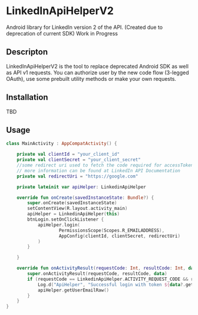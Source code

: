 # LinkedInApiHelperV2
Android library for LinkedIn version 2 of the API. (Created due to deprecation of current SDK) Work in Progress
## Descripton
LinkedInApiHelperV2 is the tool to replace deprecated Android SDK as well as API v1 requests. 
You can authorize user by the new code flow (3-legged OAuth), use some prebuilt utility methods or make your own requests.
## Installation
TBD
## Usage
```kotlin
class MainActivity : AppCompatActivity() {

    private val clientId = "your_client_id"
    private val clientSecret = "your_client_secret"
    //some redirect uri used to fetch the code required for accessToken request
    // more information can be found at LinkedIn API Documentation
    private val redirectUri = "https://google.com"

    private lateinit var apiHelper: LinkedinApiHelper

    override fun onCreate(savedInstanceState: Bundle?) {
        super.onCreate(savedInstanceState)
        setContentView(R.layout.activity_main)
        apiHelper = LinkedinApiHelper(this)
        btnLogin.setOnClickListener {
            apiHelper.login(
                    PermissionsScope(Scopes.R_EMAILADDRESS),
                    AppConfig(clientId, clientSecret, redirectUri)
            )
        }

    }

    override fun onActivityResult(requestCode: Int, resultCode: Int, data: Intent?) {
        super.onActivityResult(requestCode, resultCode, data)
        if (requestCode == LinkedinApiHelper.ACTIVITY_REQUEST_CODE && resultCode == Activity.RESULT_OK) {
            Log.d("ApiHelper", "Successful login with token ${data?.getStringExtra("access_token")}")
            apiHelper.getUserEmailRaw()
        }
    }
}
```
